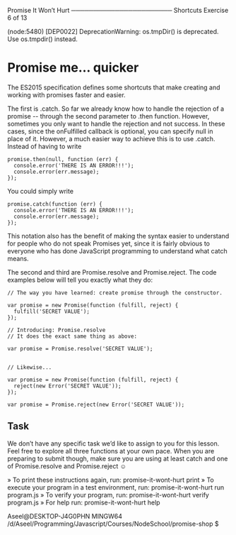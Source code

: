 
 Promise It Won’t Hurt
───────────────────────
 Shortcuts
 Exercise 6 of 13

(node:5480) [DEP0022] DeprecationWarning: os.tmpDir() is deprecated. Use os.tmpdir() instead.

# Promise me... quicker

The ES2015 specification defines some shortcuts that make creating and working
with promises faster and easier.

The first is .catch. So far we already know how to handle the rejection of a
promise -- through the second parameter to .then function. However,
sometimes you only want to handle the rejection and not success. In these
cases, since the onFulfilled callback is optional, you can specify null in
place of it.  However, a much easier way to achieve this is to use .catch.
Instead of having to write

    promise.then(null, function (err) {
      console.error('THERE IS AN ERROR!!!');
      console.error(err.message);
    });

You could simply write

    promise.catch(function (err) {
      console.error('THERE IS AN ERROR!!!');
      console.error(err.message);
    });

This notation also has the benefit of making the syntax easier to understand for
people who do not speak Promises yet, since it is fairly obvious to everyone
who has done JavaScript programming to understand what catch means.

The second and third are Promise.resolve and Promise.reject. The code
examples below will tell you exactly what they do:

    // The way you have learned: create promise through the constructor.

    var promise = new Promise(function (fulfill, reject) {
      fulfill('SECRET VALUE');
    });

    // Introducing: Promise.resolve
    // It does the exact same thing as above:

    var promise = Promise.resolve('SECRET VALUE');


    // Likewise...

    var promise = new Promise(function (fulfill, reject) {
      reject(new Error('SECRET VALUE'));
    });

    var promise = Promise.reject(new Error('SECRET VALUE'));

## Task

We don’t have any specific task we’d like to assign to you for this lesson.
Feel free to explore all three functions at your own pace. When you are
preparing to submit though, make sure you are using at least catch and one
of Promise.resolve and Promise.reject ☺


 » To print these instructions again, run: promise-it-wont-hurt print
 » To execute your program in a test environment, run: promise-it-wont-hurt run program.js
 » To verify your program, run: promise-it-wont-hurt verify program.js
 » For help run: promise-it-wont-hurt help



Aseel@DESKTOP-J4G0PHN MINGW64 /d/Aseel/Programming/Javascript/Courses/NodeSchool/promise-shop
$